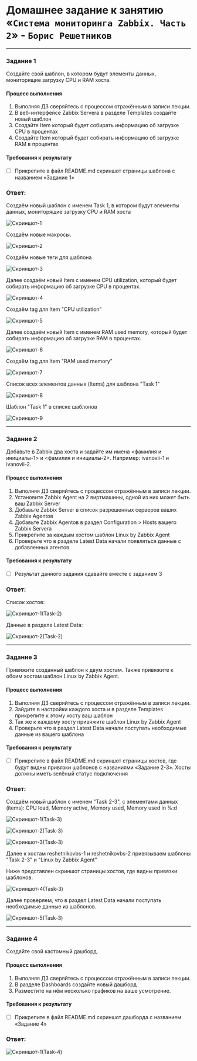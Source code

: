 # Домашнее задание к занятию «`Система мониторинга Zabbix. Часть 2`» - `Борис Решетников`
---

### Задание 1 
Создайте свой шаблон, в котором будут элементы данных, мониторящие загрузку CPU и RAM хоста.

#### Процесс выполнения
1. Выполняя ДЗ сверяйтесь с процессом отражённым в записи лекции.
2. В веб-интерфейсе Zabbix Servera в разделе Templates создайте новый шаблон
3. Создайте Item который будет собирать информацию об загрузке CPU в процентах
4. Создайте Item который будет собирать информацию об загрузке RAM в процентах

#### Требования к результату
- [ ] Прикрепите в файл README.md скриншот страницы шаблона с названием «Задание 1»

### Ответ:
Создаём новый шаблон с именем Task 1, в котором будут элементы данных, мониторящие загрузку CPU и RAM хоста

![Скриншот-1](./img/1.png)

Создаём новые макросы.

![Скриншот-2](./img/2.png)

Создаём новые теги для шаблона

![Скриншот-3](./img/3.png)

Далее создаём новый Item с именем CPU utilization, который будет  собирать информацию об загрузке CPU в процентах.

![Скриншот-4](./img/4.png)

Создаём tag для  Item "CPU utilization"

![Скриншот-5](./img/5.png)

Далее создаём новый Item с именем RAM used memory, который будет  собирать информацию об загрузке RAM в процентах.

![Скриншот-6](./img/6.png)

Создаём tag для  Item "RAM used memory"

![Скриншот-7](./img/7.png)

Список всех элементов данных (Items) для шаблона "Task 1"

![Скриншот-8](./img/8.png)

Шаблон "Task 1" в списке шаблонов

![Скриншот-9](./img/9.png)

---
### Задание 2 
Добавьте в Zabbix два хоста и задайте им имена <фамилия и инициалы-1> и <фамилия и инициалы-2>. Например: ivanovii-1 и ivanovii-2.

#### Процесс выполнения
1. Выполняя ДЗ сверяйтесь с процессом отражённым в записи лекции.
2. Установите Zabbix Agent на 2 виртмашины, одной из них может быть ваш Zabbix Server
3. Добавьте Zabbix Server в список разрешенных серверов ваших Zabbix Agentов
4. Добавьте Zabbix Agentов в раздел Configuration > Hosts вашего Zabbix Servera
5. Прикрепите за каждым хостом шаблон Linux by Zabbix Agent
6. Проверьте что в разделе Latest Data начали появляться данные с добавленных агентов

#### Требования к результату
- [ ] Результат данного задания сдавайте вместе с заданием 3

### Ответ:

Список хостов:

![Скриншот-1(Task-2)](./img/b1.png)

Данные в разделе Latest Data:

![Скриншот-2(Task-2)](./img/b2.png)

---
### Задание 3
Привяжите созданный шаблон к двум хостам. Также привяжите к обоим хостам шаблон Linux by Zabbix Agent.

#### Процесс выполнения
1. Выполняя ДЗ сверяйтесь с процессом отражённым в записи лекции.
2. Зайдите в настройки каждого хоста и в разделе Templates прикрепите к этому хосту ваш шаблон
3. Так же к каждому хосту привяжите шаблон Linux by Zabbix Agent
4. Проверьте что в раздел Latest Data начали поступать необходимые данные из вашего шаблона

#### Требования к результату
- [ ] Прикрепите в файл README.md скриншот страницы хостов, где будут видны привязки шаблонов с названиями «Задание 2-3». Хосты должны иметь зелёный статус подключения

### Ответ:

Создаём новый шаблон с именем "Task 2-3", с элементами данных (items): CPU load, Memory active, Memory used, Memory used in %:d

![Скриншот-1(Task-3)](./img/c1.png)

![Скриншот-2(Task-3)](./img/c2.png)

![Скриншот-3(Task-3)](./img/c3.png)

Далее к хостам reshetnikovbs-1 и  reshetnikovbs-2 привязываем шаблоны "Task 2-3" и "Linux by Zabbix Agent"

Ниже представлен скриншот страницы хостов, где видны привязки шаблонов.

![Скриншот-4(Task-3)](./img/c4.png)

Далее проверяем, что в раздел Latest Data начали поступать необходимые данные из шаблонов.

![Скриншот-5(Task-3)](./img/c5.png)

---
### Задание 4
Создайте свой кастомный дашборд.

#### Процесс выполнения
1. Выполняя ДЗ сверяйтесь с процессом отражённым в записи лекции.
2. В разделе Dashboards создайте новый дашборд
3. Разместите на нём несколько графиков на ваше усмотрение.

#### Требования к результату
- [ ] Прикрепите в файл README.md скриншот дашборда с названием «Задание 4»

### Ответ:

![Скриншот-1(Task-4)](./img/d1.png)